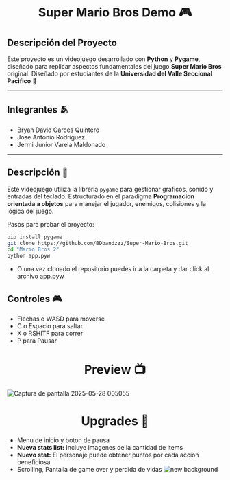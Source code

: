 
<h1 align="center">Super Mario Bros Demo 🎮 </h1>


## Descripción del Proyecto

Este proyecto es un videojuego desarrollado con **Python** y **Pygame**, diseñado para replicar aspectos fundamentales del juego **Super Mario Bros** original. Diseñado por estudiantes de la **Universidad del Valle Seccional Pacifico** 🔰

---

## Integrantes 🫂

- Bryan David Garces Quintero 
- Jose Antonio Rodriguez.
- Jermi Junior Varela Maldonado

---

## Descripción 📄

Este videojuego utiliza la librería `pygame` para gestionar gráficos, sonido y entradas del teclado. Estructurado en el paradigma **Programacion orientada a objetos** para manejar el jugador, enemigos, colisiones y  la lógica del juego.


Pasos para probar el proyecto: 
```bash
pip install pygame
git clone https://github.com/BDbandzzz/Super-Mario-Bros.git
cd "Mario Bros 2"
python app.pyw
```
- O una vez clonado el repositorio puedes ir a la carpeta y dar click al archivo app.pyw 

## Controles 🎮

- Flechas o WASD para moverse
- C o Espacio para saltar
- X o RSHITF para correr
- P para Pausar 


<h1 align="center"> Preview 📺 </h1>

![Captura de pantalla 2025-05-28 005055](https://github.com/user-attachments/assets/ecac864a-83ca-4be9-8ee6-6a0e19ad4eca)

## <h1 align="center"> Upgrades 🔄️ </h1>

- Menu de inicio y boton de pausa
- **Nueva stats list:** Incluye imagenes de la cantidad de items
- **Nuevo stat:** El personaje puede obtener puntos por cada accion beneficiosa
- Scrolling, Pantalla de game over y perdida de vidas 
![new background](https://github.com/user-attachments/assets/1e1fb351-2583-4fef-8abc-073f900b5ea9)

